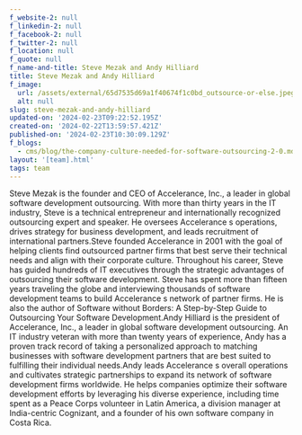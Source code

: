 ```yaml
---
f_website-2: null
f_linkedin-2: null
f_facebook-2: null
f_twitter-2: null
f_location: null
f_quote: null
f_name-and-title: Steve Mezak and Andy Hilliard
title: Steve Mezak and Andy Hilliard
f_image:
  url: /assets/external/65d7535d69a1f40674f1c0bd_outsource-or-else.jpeg
  alt: null
slug: steve-mezak-and-andy-hilliard
updated-on: '2024-02-23T09:22:52.195Z'
created-on: '2024-02-22T13:59:57.421Z'
published-on: '2024-02-23T10:30:09.129Z'
f_blogs:
  - cms/blog/the-company-culture-needed-for-software-outsourcing-2-0.md
layout: '[team].html'
tags: team
---
```


Steve Mezak is the founder and CEO of Accelerance, Inc., a leader in global software development outsourcing. With more than thirty years in the IT industry, Steve is a technical entrepreneur and internationally recognized outsourcing expert and speaker. He oversees Accelerance s operations, drives strategy for business development, and leads recruitment of international partners.Steve founded Accelerance in 2001 with the goal of helping clients find outsourced partner firms that best serve their technical needs and align with their corporate culture. Throughout his career, Steve has guided hundreds of IT executives through the strategic advantages of outsourcing their software development. Steve has spent more than fifteen years traveling the globe and interviewing thousands of software development teams to build Accelerance s network of partner firms. He is also the author of Software without Borders: A Step-by-Step Guide to Outsourcing Your Software Development.Andy Hilliard is the president of Accelerance, Inc., a leader in global software development outsourcing. An IT industry veteran with more than twenty years of experience, Andy has a proven track record of taking a personalized approach to matching businesses with software development partners that are best suited to fulfilling their individual needs.Andy leads Accelerance s overall operations and cultivates strategic partnerships to expand its network of software development firms worldwide. He helps companies optimize their software development efforts by leveraging his diverse experience, including time spent as a Peace Corps volunteer in Latin America, a division manager at India-centric Cognizant, and a founder of his own software company in Costa Rica.
